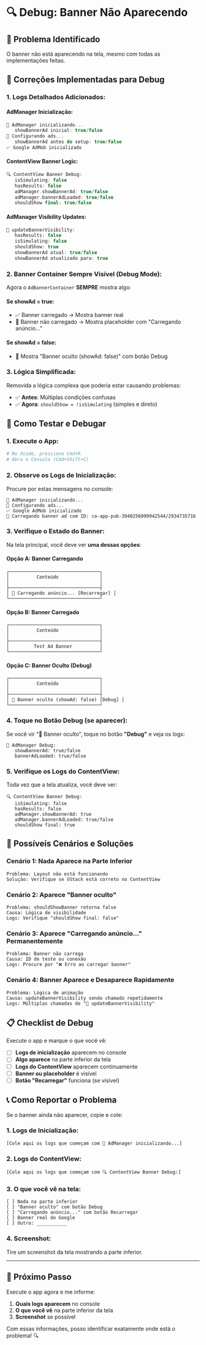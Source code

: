 # 🔍 Debug: Banner Não Aparecendo

## 🚨 **Problema Identificado**

O banner não está aparecendo na tela, mesmo com todas as implementações feitas.

## 🔧 **Correções Implementadas para Debug**

### **1. Logs Detalhados Adicionados:**

#### **AdManager Inicialização:**
```swift
🚀 AdManager inicializando...
   showBannerAd inicial: true/false
🔧 Configurando ads...
   showBannerAd antes do setup: true/false
✅ Google AdMob inicializado
```

#### **ContentView Banner Logic:**
```swift
🔍 ContentView Banner Debug:
   isSimulating: false
   hasResults: false
   adManager.showBannerAd: true/false
   adManager.bannerAdLoaded: true/false
   shouldShow final: true/false
```

#### **AdManager Visibility Updates:**
```swift
🔄 updateBannerVisibility:
   hasResults: false
   isSimulating: false
   shouldShow: true
   showBannerAd atual: true/false
   showBannerAd atualizado para: true
```

### **2. Banner Container Sempre Visível (Debug Mode):**

Agora o `AdBannerContainer` **SEMPRE** mostra algo:

#### **Se showAd = true:**
- ✅ Banner carregado → Mostra banner real
- 🔄 Banner não carregado → Mostra placeholder com "Carregando anúncio..."

#### **Se showAd = false:**
- 🚫 Mostra "Banner oculto (showAd: false)" com botão Debug

### **3. Lógica Simplificada:**

Removida a lógica complexa que poderia estar causando problemas:
- ✅ **Antes**: Múltiplas condições confusas
- ✅ **Agora**: `shouldShow = !isSimulating` (simples e direto)

## 🧪 **Como Testar e Debugar**

### **1. Execute o App:**
```bash
# No Xcode, pressione Cmd+R
# Abra o Console (Cmd+Shift+C)
```

### **2. Observe os Logs de Inicialização:**

Procure por estas mensagens no console:
```
🚀 AdManager inicializando...
🔧 Configurando ads...
✅ Google AdMob inicializado
🔄 Carregando banner ad com ID: ca-app-pub-3940256099942544/2934735716
```

### **3. Verifique o Estado do Banner:**

Na tela principal, você deve ver **uma dessas opções**:

#### **Opção A: Banner Carregando**
```
┌─────────────────────────────────┐
│          Conteúdo               │
│                                 │
├─────────────────────────────────┤
│ 🔄 Carregando anúncio... [Recarregar] │
└─────────────────────────────────┘
```

#### **Opção B: Banner Carregado**
```
┌─────────────────────────────────┐
│          Conteúdo               │
│                                 │
├─────────────────────────────────┤
│         Test Ad Banner          │
└─────────────────────────────────┘
```

#### **Opção C: Banner Oculto (Debug)**
```
┌─────────────────────────────────┐
│          Conteúdo               │
│                                 │
├─────────────────────────────────┤
│ 🚫 Banner oculto (showAd: false) [Debug] │
└─────────────────────────────────┘
```

### **4. Toque no Botão Debug (se aparecer):**

Se você vir "🚫 Banner oculto", toque no botão **"Debug"** e veja os logs:
```
🔧 AdManager Debug:
   showBannerAd: true/false
   bannerAdLoaded: true/false
```

### **5. Verifique os Logs do ContentView:**

Toda vez que a tela atualiza, você deve ver:
```
🔍 ContentView Banner Debug:
   isSimulating: false
   hasResults: false
   adManager.showBannerAd: true
   adManager.bannerAdLoaded: true/false
   shouldShow final: true
```

## 🎯 **Possíveis Cenários e Soluções**

### **Cenário 1: Nada Aparece na Parte Inferior**
```
Problema: Layout não está funcionando
Solução: Verifique se VStack está correto no ContentView
```

### **Cenário 2: Aparece "Banner oculto"**
```
Problema: shouldShowBanner retorna false
Causa: Lógica de visibilidade
Logs: Verifique "shouldShow final: false"
```

### **Cenário 3: Aparece "Carregando anúncio..." Permanentemente**
```
Problema: Banner não carrega
Causa: ID de teste ou conexão
Logs: Procure por "❌ Erro ao carregar banner"
```

### **Cenário 4: Banner Aparece e Desaparece Rapidamente**
```
Problema: Lógica de animação
Causa: updateBannerVisibility sendo chamado repetidamente
Logs: Múltiplas chamadas de "🔄 updateBannerVisibility"
```

## 📋 **Checklist de Debug**

Execute o app e marque o que você vê:

- [ ] **Logs de inicialização** aparecem no console
- [ ] **Algo aparece** na parte inferior da tela
- [ ] **Logs do ContentView** aparecem continuamente
- [ ] **Banner ou placeholder** é visível
- [ ] **Botão "Recarregar"** funciona (se visível)

## 📞 **Como Reportar o Problema**

Se o banner ainda não aparecer, copie e cole:

### **1. Logs de Inicialização:**
```
[Cole aqui os logs que começam com 🚀 AdManager inicializando...]
```

### **2. Logs do ContentView:**
```
[Cole aqui os logs que começam com 🔍 ContentView Banner Debug:]
```

### **3. O que você vê na tela:**
```
[ ] Nada na parte inferior
[ ] "Banner oculto" com botão Debug
[ ] "Carregando anúncio..." com botão Recarregar
[ ] Banner real do Google
[ ] Outro: ___________
```

### **4. Screenshot:**
Tire um screenshot da tela mostrando a parte inferior.

---

## 🎯 **Próximo Passo**

Execute o app agora e me informe:
1. **Quais logs aparecem** no console
2. **O que você vê** na parte inferior da tela
3. **Screenshot** se possível

Com essas informações, posso identificar exatamente onde está o problema! 🔍
